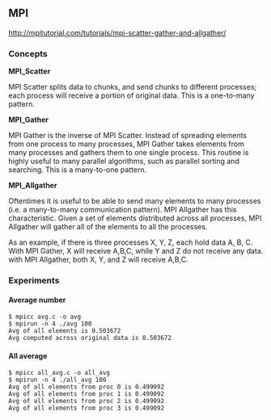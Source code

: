 ## MPI

http://mpitutorial.com/tutorials/mpi-scatter-gather-and-allgather/

### Concepts

**MPI_Scatter**

MPI Scatter splits data to chunks, and send chunks to different processes; each
process will receive a portion of original data. This is a one-to-many pattern.

**MPI_Gather**

MPI Gather is the inverse of MPI Scatter. Instead of spreading elements from one
process to many processes, MPI Gather takes elements from many processes and gathers
them to one single process. This routine is highly useful to many parallel algorithms,
such as parallel sorting and searching. This is a many-to-one pattern.

**MPI_Allgather**

Oftentimes it is useful to be able to send many elements to many processes (i.e. a
many-to-many communication pattern). MPI Allgather has this characteristic. Given
a set of elements distributed across all processes, MPI Allgather will gather all
of the elements to all the processes.

As an example, if there is three processes X, Y, Z, each hold data A, B, C. With
MPI Gather, X will receive A,B,C, while Y and Z do not receive any data. with MPI
Allgather, both X, Y, and Z will receive A,B,C.

### Experiments

#### Average number

```
$ mpicc avg.c -o avg
$ mpirun -n 4 ./avg 100
Avg of all elements is 0.503672
Avg computed across original data is 0.503672
```

#### All average

```
$ mpicc all_avg.c -o all_avg
$ mpirun -n 4 ./all_avg 100
Avg of all elements from proc 0 is 0.499092
Avg of all elements from proc 1 is 0.499092
Avg of all elements from proc 2 is 0.499092
Avg of all elements from proc 3 is 0.499092
```
